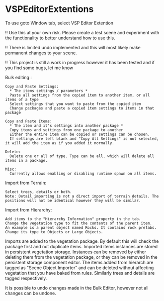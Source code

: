 # VSPEditorExtentions
To use goto Window tab, select VSP Editor Extention

!! Use this at your own risk. Please create a test scene and experiment with the functionality to better understand how to use this.

!! There is limited undo implemented and this will most likely make permanent changes to your scene.

!! This project is still a work in progress however it has been tested and if you find some bugs, let me know

Bulk editing :

    Copy and Paste Settings:
      * The items settings / parameters *
      Paste all settings from the copied item to another item, or all items of a type
      Select settings that you want to paste from the copied item
      Change packages and paste a copied item settings to items in that package
      
    Copy and Paste Items:
      * The item and it's settings into another package *
      Copy items and settings from one package to another
      Either the entire item can be copied or settings can be chosen.
      If settings are left blank and "Copy All Settings" is not selected, it will add the item as if you added it normally.
      
    Delete:
      Delete one or all of type. Type can be all, which will delete all items in a package.
      
    Misc:
      Currently allows enabling or disabling runtime spawn on all items.
      
Import from Terrain:

    Select trees, details or both.
    Note: Detail importing is not a direct import of terrain details. The positions will not be identical however they will be similar.
    
Import from Hierarchy:

    Add items to the "Hierarchy Information" property in the tab. 
    Change the vegetation type to fit the contents of the parent item.
    An example is a parent object named Rocks. It contains rock prefabs. Change its type to Objects or Large Objects.
    
Imports are added to the vegetation package. By default this will check the package first and not duplicate items. 
Imported items instances are stored in persistent vegetation storage.
Instances can be removed by either deleting them from the vegetation package, or they can be removed in the persistent storage component editor.
The items added from hierarch are tagged as "Scene Object Importer" and can be deleted without affecting vegetation that you have baked from rules.
Similarly trees and details are tagged respectively.

It is possible to undo changes made in the Bulk Editor, however not all changes can be undone.
    

      
    
